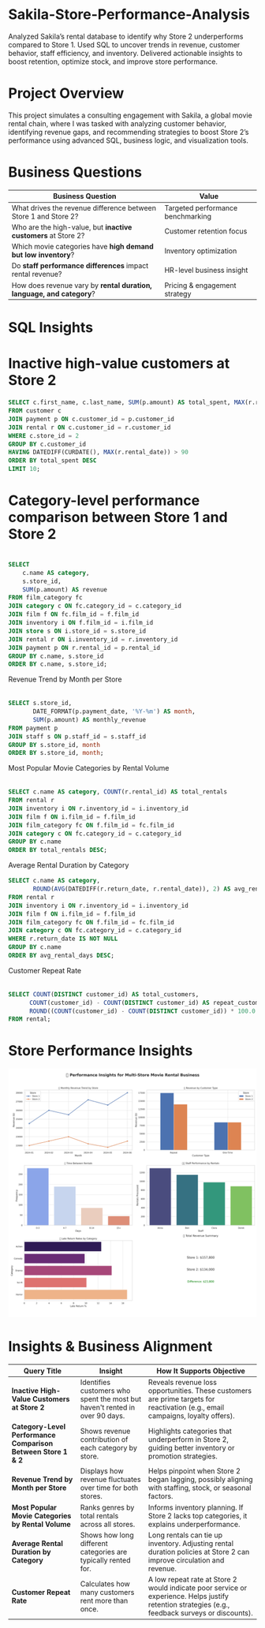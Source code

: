 # Sakila-Store-Performance-Analysis
Analyzed Sakila’s rental database to identify why Store 2 underperforms compared to Store 1. Used SQL to uncover trends in revenue, customer behavior, staff efficiency, and inventory. Delivered actionable insights to boost retention, optimize stock, and improve store performance.

# Project Overview 
This project simulates a consulting engagement with Sakila, a global movie rental chain, where I was tasked with analyzing customer behavior, identifying revenue gaps, and recommending strategies to boost Store 2’s performance using advanced SQL, business logic, and visualization tools.

# Business Questions
| Business Question                                                     |  Value              |
| --------------------------------------------------------------------- | --------------------------------- |
| What drives the revenue difference between Store 1 and Store 2?       | Targeted performance benchmarking |
| Who are the high-value, but **inactive customers** at Store 2?        | Customer retention focus          |
| Which movie categories have **high demand but low inventory**?        | Inventory optimization            |
| Do **staff performance differences** impact rental revenue?           | HR-level business insight         |
| How does revenue vary by **rental duration, language, and category**? | Pricing & engagement strategy     |

 # SQL Insights 

# Inactive high-value customers at Store 2
```sql
SELECT c.first_name, c.last_name, SUM(p.amount) AS total_spent, MAX(r.rental_date) AS last_rental
FROM customer c
JOIN payment p ON c.customer_id = p.customer_id
JOIN rental r ON c.customer_id = r.customer_id
WHERE c.store_id = 2
GROUP BY c.customer_id
HAVING DATEDIFF(CURDATE(), MAX(r.rental_date)) > 90
ORDER BY total_spent DESC
LIMIT 10;

```

# Category-level performance comparison between Store 1 and Store 2
```sql

SELECT 
    c.name AS category,
    s.store_id,
    SUM(p.amount) AS revenue
FROM film_category fc
JOIN category c ON fc.category_id = c.category_id
JOIN film f ON fc.film_id = f.film_id
JOIN inventory i ON f.film_id = i.film_id
JOIN store s ON i.store_id = s.store_id
JOIN rental r ON i.inventory_id = r.inventory_id
JOIN payment p ON r.rental_id = p.rental_id
GROUP BY c.name, s.store_id
ORDER BY c.name, s.store_id;

```

Revenue Trend by Month per Store

```sql

SELECT s.store_id,
       DATE_FORMAT(p.payment_date, '%Y-%m') AS month,
       SUM(p.amount) AS monthly_revenue
FROM payment p
JOIN staff s ON p.staff_id = s.staff_id
GROUP BY s.store_id, month
ORDER BY s.store_id, month;
```

Most Popular Movie Categories by Rental Volume
```sql

SELECT c.name AS category, COUNT(r.rental_id) AS total_rentals
FROM rental r
JOIN inventory i ON r.inventory_id = i.inventory_id
JOIN film f ON i.film_id = f.film_id
JOIN film_category fc ON f.film_id = fc.film_id
JOIN category c ON fc.category_id = c.category_id
GROUP BY c.name
ORDER BY total_rentals DESC;
```

Average Rental Duration by Category
```sql
SELECT c.name AS category,
       ROUND(AVG(DATEDIFF(r.return_date, r.rental_date)), 2) AS avg_rental_days
FROM rental r
JOIN inventory i ON r.inventory_id = i.inventory_id
JOIN film f ON i.film_id = f.film_id
JOIN film_category fc ON f.film_id = fc.film_id
JOIN category c ON fc.category_id = c.category_id
WHERE r.return_date IS NOT NULL
GROUP BY c.name
ORDER BY avg_rental_days DESC;

```

 Customer Repeat Rate
 ```sql

SELECT COUNT(DISTINCT customer_id) AS total_customers,
       COUNT(customer_id) - COUNT(DISTINCT customer_id) AS repeat_customers,
       ROUND((COUNT(customer_id) - COUNT(DISTINCT customer_id)) * 100.0 / COUNT(customer_id), 2) AS repeat_rate_percent
FROM rental;

```

# Store Performance Insights

![Movie Rental Store Dashboard](insight_dashboard.png)


# Insights & Business Alignment

|  **Query Title**                                            |  **Insight**                                                              |  **How It Supports Objective**                                                                                                 |
| ------------------------------------------------------------- | --------------------------------------------------------------------------- | ---------------------------------------------------------------------------------------------------------------------------------------------------- |
| **Inactive High-Value Customers at Store 2**                  | Identifies customers who spent the most but haven't rented in over 90 days. |  Reveals revenue loss opportunities. These customers are prime targets for reactivation (e.g., email campaigns, loyalty offers).                   |
| **Category-Level Performance Comparison Between Store 1 & 2** | Shows revenue contribution of each category by store.                       |  Highlights categories that underperform in Store 2, guiding better inventory or promotion strategies.                                             |
| **Revenue Trend by Month per Store**                          | Displays how revenue fluctuates over time for both stores.                  |  Helps pinpoint when Store 2 began lagging, possibly aligning with staffing, stock, or seasonal factors.                                           |
| **Most Popular Movie Categories by Rental Volume**            | Ranks genres by total rentals across all stores.                            | Informs inventory planning. If Store 2 lacks top categories, it explains underperformance.                                                        |
| **Average Rental Duration by Category**                       | Shows how long different categories are typically rented for.               | Long rentals can tie up inventory. Adjusting rental duration policies at Store 2 can improve circulation and revenue.                             |
| **Customer Repeat Rate**                                      | Calculates how many customers rent more than once.                          |  A low repeat rate at Store 2 would indicate poor service or experience. Helps justify retention strategies (e.g., feedback surveys or discounts). |





